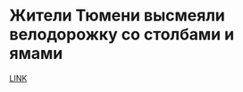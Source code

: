 # Жители Тюмени высмеяли велодорожку со столбами и ямами



[LINK](https://varlamov.ru/1730309.html)